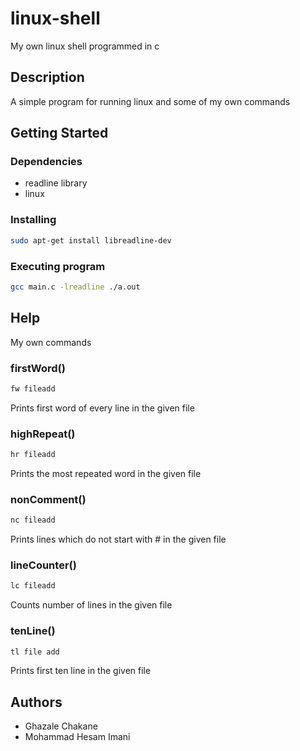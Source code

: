 # linux-shell

My own linux shell programmed in c

## Description

A simple program for running linux and some of my own commands

## Getting Started

### Dependencies

- readline library
- linux

### Installing

```bash
sudo apt-get install libreadline-dev
```

### Executing program

```bash
gcc main.c -lreadline ./a.out
```

## Help

My own commands

### firstWord()

```bash
fw fileadd
```

Prints first word of every line in the given file

### highRepeat()

```bash
hr fileadd
```

Prints the most repeated word in the given file

### nonComment()

```bash
nc fileadd
```

Prints lines which do not start with # in the given file

### lineCounter()

```bash
lc fileadd
```

Counts number of lines in the given file

### tenLine()

```bash
tl file add
```

Prints first ten line in the given file

## Authors

- Ghazale Chakane
- Mohammad Hesam Imani